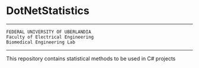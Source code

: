 # DotNetStatistics
----------------------------------------------------
	FEDERAL UNIVERSITY OF UBERLANDIA
	Faculty of Electrical Engineering
	Biomedical Engineering Lab
----------------------------------------------------
This repository contains statistical methods to be used in C# projects
